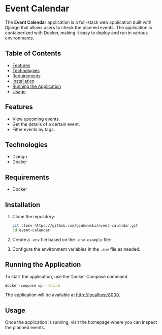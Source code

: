 # Event Calendar

The **Event Calendar** application is a full-stack web application built with Django that allows users to check the planned events. The application is containerized with Docker, making it easy to deploy and run in various environments.

## Table of Contents

- [Features](#features)
- [Technologies](#technologies)
- [Requirements](#requirements)
- [Installation](#installation)
- [Running the Application](#running-the-application)
- [Usage](#usage)

## Features

- View upcoming events.
- Get the details of a certain event.
- Filter events by tags.

## Technologies

- Django
- Docker

## Requirements

- Docker

## Installation

1. Clone the repository:

   ```bash
   git clone https://github.com/gzukowski/event-calendar.git
   cd event-calendar
   ```

2. Create a `.env` file based on the `.env-example` file:


3. Configure the environment variables in the `.env` file as needed.

## Running the Application

To start the application, use the Docker Compose command:

```bash
docker-compose up --build
```

The application will be available at [http://localhost:8000](http://localhost:8000).

## Usage

Once the application is running, visit the homepage where you can inspect the planned events.